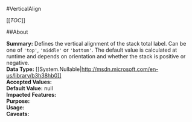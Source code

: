 #VerticalAlign

[[_TOC_]]

##About

**Summary:**  Defines the vertical alignment of the stack total label. Can be one of <code>'top'</code>, <code>'middle'</code> or <code>'bottom'</code>. The default value is calculated at runtime and depends on orientation and whether the stack is positive or negative.   
**Data Type:** [[System.Nullable|http://msdn.microsoft.com/en-us/library/b3h38hb0]]  
**Accepted Values:**   
**Default Value:** null  
**Impacted Features:**   
**Purpose:**   
**Usage:**   
**Caveats:**   

